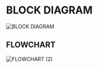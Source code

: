 # BLOCK DIAGRAM
![BLOCK DIAGRAM](https://user-images.githubusercontent.com/101344730/168469789-96ed21a6-614f-4800-acee-940be7281854.png)
## FLOWCHART
![FLOWCHART (2)](https://user-images.githubusercontent.com/101344730/168469812-89505ead-63bd-4148-bfe0-4e68a074da4a.png)